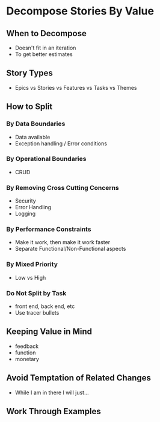 # Decompose Stories By Value

## When to Decompose
* Doesn't fit in an iteration
* To get better estimates

## Story Types
* Epics vs Stories vs Features vs Tasks vs Themes

## How to Split

### By Data Boundaries
* Data available
* Exception handling / Error conditions

### By Operational Boundaries
* CRUD 

### By Removing Cross Cutting Concerns
* Security
* Error Handling
* Logging

### By Performance Constraints
* Make it work, then make it work faster
* Separate Functional/Non-Functional aspects

### By Mixed Priority
* Low vs High

### Do Not Split by Task
* front end, back end, etc
* Use tracer bullets

## Keeping Value in Mind
* feedback
* function
* monetary

## Avoid Temptation of Related Changes
* While I am in there I will just...

## Work Through Examples





